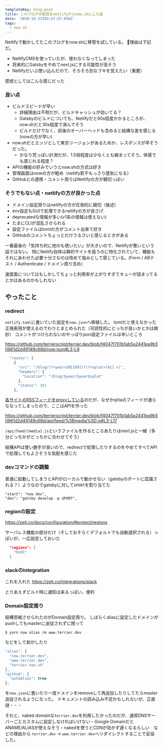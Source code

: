 ```yaml
---
templateKey: blog-post
title: このブログの配信をnetlifyからnow.shにした話
date: '2019-10-23T03:57:57.656Z'
tags:
  - now.sh
---
```


Netlifyで動かしてたこのブログをnow.shに移管を試している。
理由は下記だ。

* NetlifyCMSを使っていたが、使わなくなってしまった
* 将来的にGatsbyをやめてnext.jsにする可能性が高そう
* Netlifyだいぶ使い込んだので、そろそろ別なブキを覚えたい（重要）

感想としてはこんな感じだった

### 良い点
* ビルドスピードが早い
  * 詳細理由は不明だが、ビルドキャッシュが効いてる？
  * Gatsbyのビルドについても、Netlifyだと60s程度かかるところが、now.shだと30s程度で済んでそう
  * ビルドだけでなく、前後のオーバーヘッドも含めると結構な差を感じる(nowの方が早い)
* now.shだとエッジとして東京リージョンがあるためか、レスポンスが早そうだった。
  * かなり荒っぽい計測だが、1.5倍程度は少なくとも縮まってそう。体感でも感じれる程度？
* APIの機能の好みでいうとnow.shの方式は好き
* 管理画面はnowの方が軽め（netlify若干もっさり感気になる）
* GitHubとの連携・コメント周りはNetlifyの方が親切っぽい

### そうでもない点・netlifyの方が良かった点

* ドメイン設定周りはnetlifyの方が圧倒的に親切（後述）
* env設定もGUIで処理できるnetlifyの方が良さげ
* deprecatedな情報が多い(v1系の情報は使えない)
* たまにCLIが混乱させられる
* 設定ファイルはtomlの方がコメント出来て好き
* GitHubのコメントちょっとだけうるさいと感じるときがある

一番最後の「気持ち的に他のも使いたい」が大きいので、Netlifyが悪いという話ではない。
特にNetlify自体は静的サイトを扱うのに特化されていて、機能もそれにあわせた必要十分さなのは改めて強みとして感じている。(Form / ABテスト / Authenticate / ドメイン周り含め）

速度面についてはもしかしてちょっと利用率が上がりすぎてキューが詰まってるとかはあるのかもしれない

## やったこと

### redirect
`netlify.toml`に書いていた設定を`now.json`へ移植した。
tomlだと使えなかった正規表現が使えるのでわりとまとめられた（可読性的にどっちが良いかとかは微妙）
コメントがつけられないのやっぱりjson設定ファイルは辛いところ

https://github.com/terrierscript/terrier.dev/blob/f4047f701b1ab5a2441ea9b50961d2d49149c68d/now.json#L3-L9

```js
  "routes": [
    {
      "src": "/blog/(?<year>201[89])?(?<splat>[01].+)",
      "headers": {
        "Location": "/blog/$year/$year$splat"
      },
      "status": 301
    },
```

[各サイトのRSSフィードをproxyしている](https://github.com/terrierscript/terrier.dev/blob/f4047f701b1ab5a2441ea9b50961d2d49149c68d/netlify.toml#L66-L86)のだが、なぜかqiitaのフィードが通らななってしまったので、ここはAPIを作った

https://github.com/terrierscript/terrier.dev/blob/f4047f701b1ab5a2441ea9b50961d2d49149c68d/api/feed/%5Bmedia%5D.js#L3-L17

`/api/feed/[media].js`というファイルを作るところあたりはnext.jsと一緒（多分どっちかがどっちかに合わせてそう）

結構APIは使い勝手が良いので、redirectで処理したりするのをやめてすべてAPIで処理してもよさそうな気配を感じた

### devコマンドの調整

普通に起動してしまうとAPIがローカルで動かせない（gatsbyのポートに認識される？）ようなのでgatsbyに対して`$PORT`を割り当てた

```
"start": "now dev",
"dev": "gatsby develop -p $PORT",
```

### regionの設定

https://zeit.co/docs/configuration/#project/regions

サーバレス機能の部分だけ（そしておそらくデフォルトでも自動選択される）っぽいが、一応設定しておいた

```json
  "regions": [
    "hnd1"
  ]
```

### slackのintegration

これを入れた
https://zeit.co/integrations/slack

とりあえずビルド時に通知は来るっぽい。便利

### Domain設定周り

結構苦戦させられたのがDomain設定周り。
しばらくaliasに設定したドメインがpushしてもmasterに追従されずに困って

`$ yarn now alias rm www.terrier.dev`

などをして剥がしたり

```js
"alias": [
  "now.terrier.dev",
  "www.terrier.dev",
  "terrier.now.sh"
],
"github": {
  "autoAlias": true
},
```

を`now.json`に書いたり一度ドメインをremoveして再追加したりしてたらmaster追従されるようになった。
ドキュメントの読み込み不足かもしれないが、正直謎・・・

それと、naked domainな`terrier.dev`を利用したかったのだが、通常DNSサーバーごとカスタムに設定しなければいけない・Google DomainだとANAME/ALIASが使えなそう・nakedを使うとCDNが効かず遅くなるらしい　などの理由から `terrier.dev` -> `www.terrier.dev`へリダイレクトすることで妥協した。